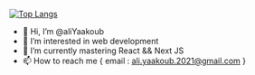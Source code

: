[![Top Langs](https://github-readme-stats.vercel.app/api/top-langs/?username=aliYaakoub&layout=compact)](https://github.com/anuraghazra/github-readme-stats)

- 👋 Hi, I’m @aliYaakoub
- 👀 I’m interested in web development
- 🌱 I’m currently mastering React && Next JS
- 📫 How to reach me {
  email : ali.yaakoub.2021@gmail.com
}

<!---
aliYaakoub/aliYaakoub is a ✨ special ✨ repository because its `README.md` (this file) appears on your GitHub profile.
You can click the Preview link to take a look at your changes.
--->
